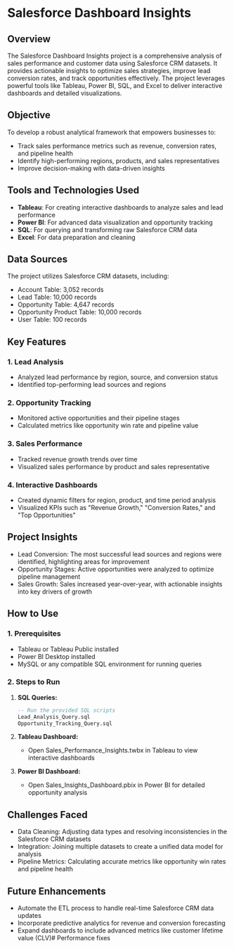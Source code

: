 # Salesforce Dashboard Insights

## Overview

The Salesforce Dashboard Insights project is a comprehensive analysis of sales performance and customer data using Salesforce CRM datasets. It provides actionable insights to optimize sales strategies, improve lead conversion rates, and track opportunities effectively. The project leverages powerful tools like Tableau, Power BI, SQL, and Excel to deliver interactive dashboards and detailed visualizations.

## Objective

To develop a robust analytical framework that empowers businesses to:
- Track sales performance metrics such as revenue, conversion rates, and pipeline health
- Identify high-performing regions, products, and sales representatives
- Improve decision-making with data-driven insights

## Tools and Technologies Used

- **Tableau**: For creating interactive dashboards to analyze sales and lead performance
- **Power BI**: For advanced data visualization and opportunity tracking
- **SQL**: For querying and transforming raw Salesforce CRM data
- **Excel**: For data preparation and cleaning

## Data Sources

The project utilizes Salesforce CRM datasets, including:
- Account Table: 3,052 records
- Lead Table: 10,000 records
- Opportunity Table: 4,647 records
- Opportunity Product Table: 10,000 records
- User Table: 100 records

## Key Features

### 1. Lead Analysis
- Analyzed lead performance by region, source, and conversion status
- Identified top-performing lead sources and regions

### 2. Opportunity Tracking
- Monitored active opportunities and their pipeline stages
- Calculated metrics like opportunity win rate and pipeline value

### 3. Sales Performance
- Tracked revenue growth trends over time
- Visualized sales performance by product and sales representative

### 4. Interactive Dashboards
- Created dynamic filters for region, product, and time period analysis
- Visualized KPIs such as "Revenue Growth," "Conversion Rates," and "Top Opportunities"

## Project Insights

- Lead Conversion: The most successful lead sources and regions were identified, highlighting areas for improvement
- Opportunity Stages: Active opportunities were analyzed to optimize pipeline management
- Sales Growth: Sales increased year-over-year, with actionable insights into key drivers of growth

## How to Use

### 1. Prerequisites
- Tableau or Tableau Public installed
- Power BI Desktop installed
- MySQL or any compatible SQL environment for running queries

### 2. Steps to Run

1. **SQL Queries:**
   ```sql
   -- Run the provided SQL scripts
   Lead_Analysis_Query.sql
   Opportunity_Tracking_Query.sql
   ```

2. **Tableau Dashboard:**
   - Open Sales_Performance_Insights.twbx in Tableau to view interactive dashboards

3. **Power BI Dashboard:**
   - Open Sales_Insights_Dashboard.pbix in Power BI for detailed opportunity analysis

## Challenges Faced

- Data Cleaning: Adjusting data types and resolving inconsistencies in the Salesforce CRM datasets
- Integration: Joining multiple datasets to create a unified data model for analysis
- Pipeline Metrics: Calculating accurate metrics like opportunity win rates and pipeline health

## Future Enhancements

- Automate the ETL process to handle real-time Salesforce CRM data updates
- Incorporate predictive analytics for revenue and conversion forecasting
- Expand dashboards to include advanced metrics like customer lifetime value (CLV)#   P e r f o r m a n c e   f i x e s  
 